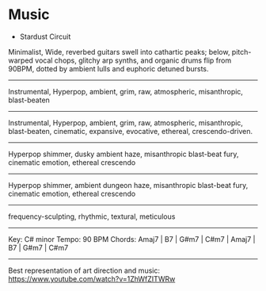 # Music

- Stardust Circuit

Minimalist, Wide, reverbed guitars swell into cathartic peaks; below, pitch-warped vocal chops, glitchy arp synths,
and organic
drums flip from 90BPM, dotted by ambient lulls and euphoric detuned bursts.


---

Instrumental, Hyperpop, ambient, grim, raw, atmospheric, misanthropic, blast-beaten


---

Instrumental, Hyperpop, ambient, grim, raw, atmospheric, misanthropic, blast-beaten, cinematic, expansive,
evocative, ethereal, crescendo-driven.

---

Hyperpop shimmer, dusky ambient haze, misanthropic blast-beat fury, cinematic emotion, ethereal crescendo

---
Hyperpop shimmer, ambient dungeon haze, misanthropic blast-beat fury, cinematic emotion, ethereal crescendo

---

frequency-sculpting, rhythmic, textural, meticulous

---
Key: C# minor
Tempo: 90 BPM
Chords: Amaj7 | B7 | G#m7 | C#m7 | Amaj7 | B7 | G#m7 | C#m7

---
Best representation of art direction and music: https://www.youtube.com/watch?v=1ZhWfZITWRw


